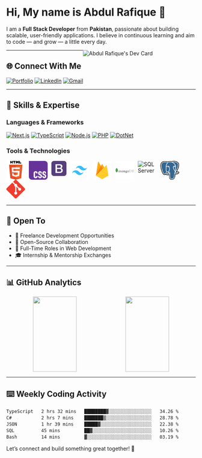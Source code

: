 # Hi, My name is Abdul Rafique 👋

I am a **Full Stack Developer** from **Pakistan**, passionate about building scalable, user-friendly applications. I believe in continuous learning and aim to code — and grow — a little every day.

<a href="https://app.daily.dev/abdul_rafique">
  <img align="right" src="https://api.daily.dev/devcards/b378ff725cb647318568fb68473180ff.png?r=iu8" width="300" alt="Abdul Rafique's Dev Card" />
</a>

---

## 🌐 Connect With Me

[![Portfolio](https://img.shields.io/badge/-Portfolio-1abc9c?style=for-the-badge&logo=google-chrome&logoColor=white)](https://abdul-rafique.dev)
[![LinkedIn](https://img.shields.io/badge/-LinkedIn-0077B5?style=for-the-badge&logo=linkedin&logoColor=white)](https://linkedin.com/in/abdul-rafique)
[![Gmail](https://img.shields.io/badge/-Gmail-D14836?style=for-the-badge&logo=gmail&logoColor=white)](mailto:contact2rafique@gmail.com)

---

## 💼 Skills & Expertise

### Languages & Frameworks
[![Next.js](https://img.shields.io/badge/-Next.js-000000?style=for-the-badge&logo=next.js&logoColor=white)](https://nextjs.org)
[![TypeScript](https://img.shields.io/badge/-TypeScript-3178C6?style=for-the-badge&logo=typescript&logoColor=white)](https://www.typescriptlang.org)
[![Node.js](https://img.shields.io/badge/-Node.js-339933?style=for-the-badge&logo=node.js&logoColor=white)](https://nodejs.org)
[![PHP](https://img.shields.io/badge/-PHP-777BB4?style=for-the-badge&logo=php&logoColor=white)](https://www.php.net)
[![DotNet](https://img.shields.io/badge/-DotNet-512bd4?style=for-the-badge&logo=dotnet&logoColor=white)](https://www.php.net)

### Tools & Technologies
  <img alt="HTML5" src="https://raw.githubusercontent.com/github/explore/80688e429a7d4ef2fca1e82350fe8e3517d3494d/topics/html/html.png" width="50" align="left" style="margin-right: 10px;" />
  <img alt="CSS3" src="https://raw.githubusercontent.com/github/explore/80688e429a7d4ef2fca1e82350fe8e3517d3494d/topics/css/css.png" width="50" align="left" style="margin-right: 10px;" />
  <img alt="Bootstrap" src="https://raw.githubusercontent.com/github/explore/80688e429a7d4ef2fca1e82350fe8e3517d3494d/topics/bootstrap/bootstrap.png" width="40" align="left" style="margin-right: 10px;" />
  <img alt="Tailwind CSS" src="https://raw.githubusercontent.com/github/explore/80688e429a7d4ef2fca1e82350fe8e3517d3494d/topics/tailwind/tailwind.png" width="50" align="left" style="margin-right: 10px;" />
  <img alt="Firebase" src="https://raw.githubusercontent.com/github/explore/80688e429a7d4ef2fca1e82350fe8e3517d3494d/topics/firebase/firebase.png" width="50" align="left" style="margin-right: 10px;" />
  <img alt="MongoDB" src="https://raw.githubusercontent.com/github/explore/80688e429a7d4ef2fca1e82350fe8e3517d3494d/topics/mongodb/mongodb.png" width="50" align="left" style="margin-right: 10px;" />
  <img alt="SQL Server" src="https://cdn.jsdelivr.net/gh/devicons/devicon/icons/microsoftsqlserver/microsoftsqlserver-plain.svg" width="50" align="left" style="margin-right: 10px;" />
  <img alt="PostgreSQL" src="https://raw.githubusercontent.com/github/explore/80688e429a7d4ef2fca1e82350fe8e3517d3494d/topics/postgresql/postgresql.png" width="50" align="left" style="margin-right: 10px;" />
  <img alt="Git" src="https://raw.githubusercontent.com/github/explore/80688e429a7d4ef2fca1e82350fe8e3517d3494d/topics/git/git.png" width="50" />

---

## 🤝 Open To

- 🚀 Freelance Development Opportunities  
- 🤝 Open-Source Collaboration  
- 💼 Full-Time Roles in Web Development  
- 🎓 Internship & Mentorship Exchanges  

---

## 📊 GitHub Analytics

<div align="center">
  <img src="https://github-readme-stats.vercel.app/api?username=abdul-rafique&show_icons=true&theme=tokyonight&border_radius=10&height=200&cache_bust=2" height="200" width="48%" style="vertical-align: top; object-fit: cover;" />
  <img src="https://github-readme-stats.vercel.app/api/top-langs/?username=abdul-rafique&layout=compact&theme=tokyonight&border_radius=10&height=200&cache_bust=2" height="200" width="48%" style="vertical-align: top; object-fit: cover;" />
</div>

---

## ⌨️ Weekly Coding Activity

<!--START_SECTION:waka-->

```txt
TypeScript   2 hrs 32 mins   ████████▓░░░░░░░░░░░░░░░░   34.26 %
C#           2 hrs 7 mins    ███████▒░░░░░░░░░░░░░░░░░   28.78 %
JSON         1 hr 39 mins    █████▓░░░░░░░░░░░░░░░░░░░   22.38 %
SQL          45 mins         ██▓░░░░░░░░░░░░░░░░░░░░░░   10.26 %
Bash         14 mins         ▓░░░░░░░░░░░░░░░░░░░░░░░░   03.19 %
```

<!--END_SECTION:waka-->

Let’s connect and build something great together! 🚀

